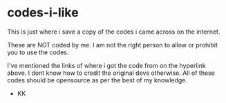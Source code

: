 # codes-i-like
This is just where i save a copy of the codes i came across on the internet. 

These are NOT coded by me. 
I am not the right person to allow or prohibit you to use the codes. 

I've mentioned the links of where i got the code from on the hyperlink above. I dont know how to credit the original devs otherwise. 
All of these codes should be opensource as per the best of my knowledge. 

- KK
